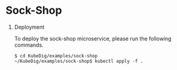 # Sock-Shop

1. Deployment

    To deploy the sock-shop microservice, please run the following commands.

    ```text
    $ cd KubeDig/examples/sock-shop
    ~/KubeDig/examples/sock-shop$ kubectl apply -f .
    ```
